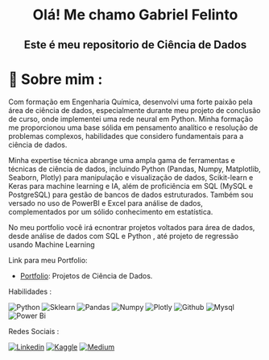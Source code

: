  <h1 align="center">Olá! Me chamo Gabriel Felinto </h1>
 <h2 align="center">Este é meu repositorio de Ciência de Dados </h2>
 
# 💬 Sobre mim :

Com formação em Engenharia Química, desenvolvi uma forte paixão pela área de ciência de dados, especialmente durante meu projeto de conclusão de curso, onde implementei uma rede neural em Python. Minha formação me proporcionou uma base sólida em pensamento analítico e resolução de problemas complexos, habilidades que considero fundamentais para a ciência de dados.

Minha expertise técnica abrange uma ampla gama de ferramentas e técnicas de ciência de dados, incluindo Python (Pandas, Numpy, Matplotlib, Seaborn, Plotly) para manipulação e visualização de dados, Scikit-learn e Keras para machine learning e IA, além de proficiência em SQL (MySQL e PostgreSQL) para gestão de bancos de dados estruturados. Também sou versado no uso de PowerBI e Excel para análise de dados, complementados por um sólido conhecimento em estatística.

No meu portfolio você irá ecnontrar projetos voltados para área de dados, desde análise de dados com SQL e Python , até projeto de regressão usando Machine Learning


Link para meu Portfolio:
- [Portfolio](https://github.com/Felintox/Portfolio): Projetos de Ciência de Dados.

Habilidades :

![Python](https://img.shields.io/badge/Python-FFD43B?style=for-the-badge&logo=python&logoColor=blue)
![Sklearn](https://img.shields.io/badge/scikit_learn-F7931E?style=for-the-badge&logo=scikit-learn&logoColor=white)
![Pandas](https://img.shields.io/badge/Pandas-2C2D72?style=for-the-badge&logo=pandas&logoColor=white)
![Numpy](https://img.shields.io/badge/Numpy-777BB4?style=for-the-badge&logo=numpy&logoColor=white)
![Plotly](https://img.shields.io/badge/Plotly-239120?style=for-the-badge&logo=plotly&logoColor=white)
![Github](https://img.shields.io/badge/GIT-E44C30?style=for-the-badge&logo=git&logoColor=white)
![Mysql](https://img.shields.io/badge/MySQL-005C84?style=for-the-badge&logo=mysql&logoColor=white)
![Power Bi](https://img.shields.io/badge/PowerBI-F2C811?style=for-the-badge&logo=Power%20BI&logoColor=white)

Redes Sociais :

[![Linkedin](https://img.shields.io/badge/LinkedIn-0077B5?style=for-the-badge&logo=linkedin&logoColor=white)](https://www.linkedin.com/in/gabrielfelinto/)
[![Kaggle](https://img.shields.io/badge/Kaggle-20BEFF?style=for-the-badge&logo=Kaggle&logoColor=white)](https://www.kaggle.com/gabrielfelinto)
[![Medium](https://img.shields.io/badge/Medium-12100E?style=for-the-badge&logo=medium&logoColor=white)](https://medium.com/@gabrielfelinto2020)
